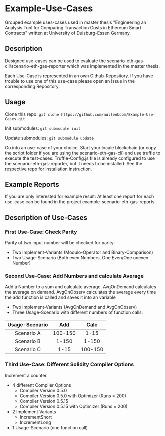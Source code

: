 # Example-Use-Cases 
Grouped example uses-cases used in master thesis "Engineering an Analysis Tool for Comparing Transaction Costs in Ethereum Smart Contracts" written at University of Duisburg-Essen
Germany.

## Description
Designed use-cases can be used to evaluate the scenario-eth-gas-cli/scenario-eth-gas-reporter which was implemented in the master thesis.

Each Use-Case is represented in an own Github-Repository. If you have trouble to use one of this use-case please open an Issue in the corresponding Repository.

## Usage
Clone this repo:
``git clone https://github.com/nullenboom/Example-Use-Cases.git ``

Init submodules:
``git submodule init``

Update submodules:
``git submodule update`` 

Go into an use-case of your choice. Start your locale blockchain (or copy the script folder if you are using the scenario-eth-gas-cli) and use truffle to execute the test-cases. 
Truffle-Config.js file is already configured to use the scenario-eth-gas-reporter, but it needs to be installed.
See the respective repo for installation instruction.

## Example Reports
If you are only interested for example result: At least one report for each use-case can be found in the project example-scenario-eth-gas-reports


## Description of Use-Cases
### First Use-Case: Check Parity
Parity of two input number will be checked for parity: 
* Two Implement-Variants (Modulo-Operator and Binary-Comparison)
* Two Usage-Scenario (Both even Numbers, One Even/One uneven Number)

### Second Use-Case: Add Numbers and calculate Average
Add a Number to a sum and calculate average. AvgOnDemand calculates the average on demand. AvgOnObserv calculates the average every time the add function is called and saves it into an variable
* Two Implement-Variants (AvgOnDemand and AvgOnObserv)
* Three Usage-Scenario with different numbers of function calls:

| Usage-Scenario |   Add   |   Calc  |
|:--------------:|:-------:|:-------:|
| Scenario A     | 100-150 |   1-15  |
| Scenario B     |  1-150  |  1-150  |
| Scenario C     |   1-15  | 100-150 |

### Third Use-Case: Different Solidity Compiler Options
Increment a counter.
* 4 different Compiler Options 
  * Compiler Version 0.5.0
  * Compiler Version 0.5.0 with Optimizer (Runs = 200)
  * Compiler Version 0.5.15
  * Compiler Version 0.5.15 with Optimizer (Runs = 200)
* 2 Implement Variants
  * IncrementShort
  * IncrementLong
* 1 Usage-Scenario (one function call)

